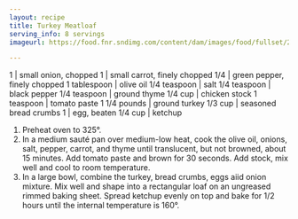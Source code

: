 ```yaml
---
layout: recipe
title: Turkey Meatloaf
serving_info: 8 servings
imageurl: https://food.fnr.sndimg.com/content/dam/images/food/fullset/2011/7/27/0/GH0144_Turkey-Meatloaf-With-Feta-and-Sun-Dried-Tomatoes_s4x3.jpg.rend.hgtvcom.616.462.suffix/1485535636637.jpeg

---
```

<!-- Ingredients -->

1 | small onion, chopped
1 | small carrot, finely chopped
1/4 | green pepper, finely chopped
1 tablespoon | olive oil
1/4 teaspoon | salt
1/4 teaspoon | black pepper
1/4 teaspoon | ground thyme
1/4 cup | chicken stock
1 teaspoon | tomato paste
1 1/4 pounds | ground turkey
1/3 cup | seasoned bread crumbs
1 | egg, beaten
1/4 cup | ketchup

<!-- split -->
<!-- Steps -->
1. Preheat oven to 325°.
2. In a medium sauté pan over medium-low heat, cook the olive oil, onions, salt, pepper, carrot, and thyme until translucent, but not browned, about 15 minutes. Add tomato paste and brown for 30 seconds. Add stock, mix well and cool to room temperature.
3. In a large bowl, combine the turkey, bread crumbs, eggs aiid onion mixture. Mix well and shape into a rectangular loaf on an ungreased rimmed baking sheet. Spread ketchup evenly on top and bake for 1/2 hours until the internal temperature is 160°. 

